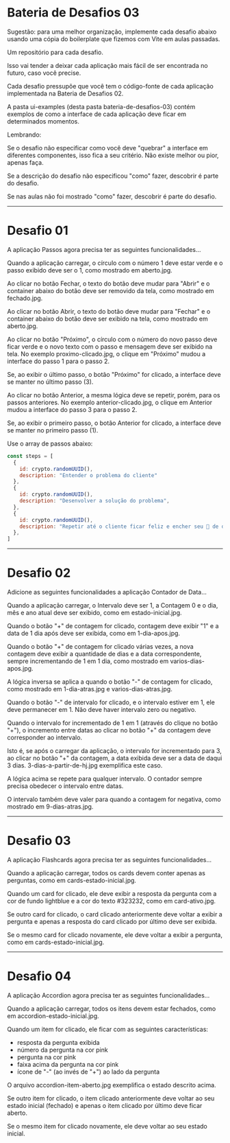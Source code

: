 # Bateria de Desafios 03

Sugestão: para uma melhor organização, implemente cada desafio abaixo usando uma cópia do boilerplate que fizemos com Vite em aulas passadas. 

Um repositório para cada desafio. 

Isso vai tender a deixar cada aplicação mais fácil de ser encontrada no futuro, caso você precise.

Cada desafio pressupõe que você tem o código-fonte de cada aplicação implementada na Bateria de Desafios 02.

A pasta ui-examples (desta pasta bateria-de-desafios-03) contém exemplos de como a interface de cada aplicação deve ficar em determinados momentos. 

Lembrando:

Se o desafio não especificar como você deve "quebrar" a interface em diferentes componentes, isso fica a seu critério. Não existe melhor ou pior, apenas faça.

Se a descrição do desafio não especificou "como" fazer, descobrir é parte do desafio.

Se nas aulas não foi mostrado "como" fazer, descobrir é parte do desafio.

---

# Desafio 01

A aplicação Passos agora precisa ter as seguintes funcionalidades...

Quando a aplicação carregar, o círculo com o número 1 deve estar verde e o passo exibido deve ser o 1, como mostrado em aberto.jpg.

Ao clicar no botão Fechar, o texto do botão deve mudar para "Abrir" e o container abaixo do botão deve ser removido da tela, como mostrado em fechado.jpg.

Ao clicar no botão Abrir, o texto do botão deve mudar para "Fechar" e o container abaixo do botão deve ser exibido na tela, como mostrado em aberto.jpg.

Ao clicar no botão "Próximo", o círculo com o número do novo passo deve ficar verde e o novo texto com o passo e mensagem deve ser exibido na tela. No exemplo proximo-clicado.jpg, o clique em "Próximo" mudou a interface do passo 1 para o passo 2. 

Se, ao exibir o último passo, o botão "Próximo" for clicado, a interface deve se manter no último passo (3).

Ao clicar no botão Anterior, a mesma lógica deve se repetir, porém, para os passos anteriores. No exemplo anterior-clicado.jpg, o clique em Anterior mudou a interface do passo 3 para o passo 2. 

Se, ao exibir o primeiro passo, o botão Anterior for clicado, a interface deve se manter no primeiro passo (1).

Use o array de passos abaixo:

```js
const steps = [
  { 
    id: crypto.randomUUID(), 
    description: "Entender o problema do cliente" 
  },
  {
    id: crypto.randomUUID(),
    description: "Desenvolver a solução do problema",
  },
  {
    id: crypto.randomUUID(),
    description: "Repetir até o cliente ficar feliz e encher seu 🍑 de dinheiro",
  },
]
```

---

# Desafio 02

Adicione as seguintes funcionalidades a aplicação Contador de Data...

Quando a aplicação carregar, o Intervalo deve ser 1, a Contagem 0 e o dia, mês e ano atual deve ser exibido, como em estado-inicial.jpg.

Quando o botão "+" de contagem for clicado, contagem deve exibir "1" e a data de 1 dia após deve ser exibida, como em 1-dia-apos.jpg.

Quando o botão "+" de contagem for clicado várias vezes, a nova contagem deve exibir a quantidade de dias e a data correspondente, sempre incrementando de 1 em 1 dia, como mostrado em varios-dias-apos.jpg.

A lógica inversa se aplica a quando o botão "-" de contagem for clicado, como mostrado em 1-dia-atras.jpg e varios-dias-atras.jpg.

Quando o botão "-" de intervalo for clicado, e o intervalo estiver em 1, ele deve permanecer em 1. Não deve haver intervalo zero ou negativo.

Quando o intervalo for incrementado de 1 em 1 (através do clique no botão "+"), o incremento entre datas ao clicar no botão "+" da contagem deve corresponder ao intervalo. 

Isto é, se após o carregar da aplicação, o intervalo for incrementado para 3, ao clicar no botão "+" da contagem, a data exibida deve ser a data de daqui 3 dias. 3-dias-a-partir-de-hj.jpg exemplifica este caso. 

A lógica acima se repete para qualquer intervalo. O contador sempre precisa obedecer o intervalo entre datas. 

O intervalo também deve valer para quando a contagem for negativa, como mostrado em 9-dias-atras.jpg.

---

# Desafio 03

A aplicação Flashcards agora precisa ter as seguintes funcionalidades...

Quando a aplicação carregar, todos os cards devem conter apenas as perguntas, como em cards-estado-inicial.jpg.

Quando um card for clicado, ele deve exibir a resposta da pergunta com a cor de fundo lightblue e a cor do texto #323232, como em card-ativo.jpg.

Se outro card for clicado, o card clicado anteriormente deve voltar a exibir a pergunta e apenas a resposta do card clicado por último deve ser exibida.

Se o mesmo card for clicado novamente, ele deve voltar a exibir a pergunta, como em cards-estado-inicial.jpg.

---

# Desafio 04

A aplicação Accordion agora precisa ter as seguintes funcionalidades...

Quando a aplicação carregar, todos os itens devem estar fechados, como em accordion-estado-inicial.jpg.

Quando um item for clicado, ele ficar com as seguintes características:

- resposta da pergunta exibida
- número da pergunta na cor pink
- pergunta na cor pink
- faixa acima da pergunta na cor pink
- ícone de "-" (ao invés de "+") ao lado da pergunta

O arquivo accordion-item-aberto.jpg exemplifica o estado descrito acima.

Se outro item for clicado, o item clicado anteriormente deve voltar ao seu estado inicial (fechado) e apenas o item clicado por último deve ficar aberto.

Se o mesmo item for clicado novamente, ele deve voltar ao seu estado inicial.
